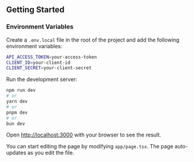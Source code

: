## Getting Started

### Environment Variables
Create a `.env.local` file in the root of the project and add the following environment variables:

```bash
API_ACCESS_TOKEN=your-access-token
CLIENT_ID=your-client-id
CLIENT_SECRET=your-client-secret
```

Run the development server:

```bash
npm run dev
# or
yarn dev
# or
pnpm dev
# or
bun dev
```

Open [http://localhost:3000](http://localhost:3000) with your browser to see the result.

You can start editing the page by modifying `app/page.tsx`. The page auto-updates as you edit the file.

